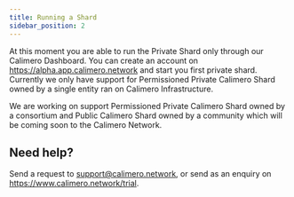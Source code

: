 ```yaml
---
title: Running a Shard
sidebar_position: 2
---
```


At this moment you are able to run the Private Shard only through our Calimero Dashboard. You can create an account on https://alpha.app.calimero.network  and start you first private shard. Currently we only have support for Permissioned Private Calimero Shard owned by a single entity ran on Calimero Infrastructure. 

We are working on support Permissioned Private Calimero Shard owned by a consortium and Public Calimero Shard owned by a community which will be coming soon to the Calimero Network.

## Need help?
Send a request to support@calimero.network, or send as an enquiry on https://www.calimero.network/trial.
